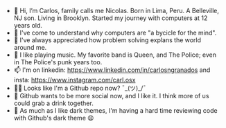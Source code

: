 - 👋 Hi, I’m Carlos, family calls me Nicolas. Born in Lima, Peru. A Belleville, NJ son. Living in Brooklyn. Started my journey with computers at 12 years old.
- 👀 I've come to understand why computers are "a bycicle for the mind".
- 🌱 I've always appreciated how problem solving explans the world around me.
- 💞️ I like playing music. My favorite band is Queen, and The Police; even in The Police's punk years too.
- 📫 I'm on linkedin: https://www.linkedin.com/in/carlosngranados and insta: https://www.instagram.com/carl.osx
- 🙌🏼 Looks like I'm a Github repo now? ¯\_(ツ)_/¯
- 👫 Github wants to be more social now, and I like it. I think more of us could grab a drink together.
- 🌙 As much as I like dark themes, I'm having a hard time reviewing code with Github's dark theme 😩

<!---
the-invisible-man/the-invisible-man is a ✨ special ✨ repository because its `README.md` (this file) appears on your GitHub profile.
You can click the Preview link to take a look at your changes.
--->
